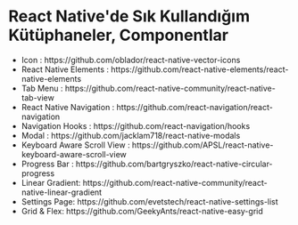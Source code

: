 # React Native'de Sık Kullandığım Kütüphaneler, Componentlar

<ul>
  <li>
    Icon : https://github.com/oblador/react-native-vector-icons
  </li>
  <li>
    React Native Elements : https://github.com/react-native-elements/react-native-elements
  </li>
  <li>
    Tab Menu : https://github.com/react-native-community/react-native-tab-view
  </li>
   <li>
    React Native Navigation : https://github.com/react-navigation/react-navigation
  </li>
  <li>
    Navigation Hooks : https://github.com/react-navigation/hooks
  </li>
  <li>
    Modal : https://github.com/jacklam718/react-native-modals
  </li>
  <li>
    Keyboard Aware Scroll View : https://github.com/APSL/react-native-keyboard-aware-scroll-view
  </li>
  <li>
    Progress Bar : https://github.com/bartgryszko/react-native-circular-progress
  </li>
  <li>
    Linear Gradient: https://github.com/react-native-community/react-native-linear-gradient
  </li>
  <li>
    Settings Page: https://github.com/evetstech/react-native-settings-list
  </li>
  <li>
    Grid & Flex: https://github.com/GeekyAnts/react-native-easy-grid
  </li>
</ul>
